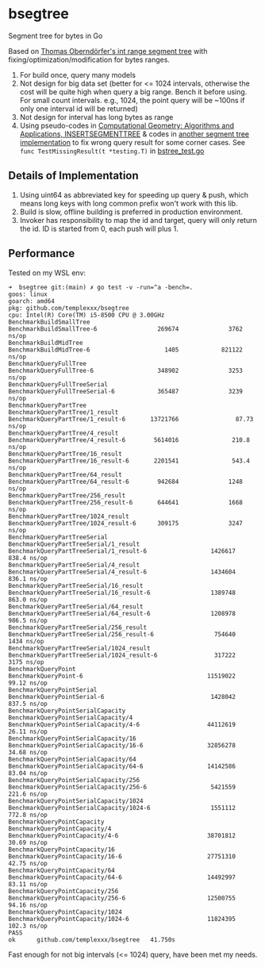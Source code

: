 # bsegtree
Segment tree for bytes in Go

Based on [Thomas Oberndörfer's int range segment tree](https://github.com/toberndo/go-stree) with fixing/optimization/modification for bytes ranges.

1. For build once, query many models
2. Not design for big data set 
(better for <= 1024 intervals, otherwise the cost will be quite high when query a big range. Bench it before using. 
For small count intervals. e.g., 1024, the point query will be ~100ns if only one interval id will be returned)
3. Not design for interval has long bytes as range
4. Using pseudo-codes in [Computational Geometry: Algorithms and Applications, INSERTSEGMENTTREE](http://www.cs.uu.nl/geobook/pseudo.pdf) &
codes in [another segment tree implementation](https://github.com/seppestas/go-segtree) to fix
wrong query result for some corner cases. See `func TestMissingResult(t *testing.T)` in [bstree_test.go](bstree_test.go)

## Details of Implementation

1. Using uint64 as abbreviated key for speeding up query & push, which means long keys with long common prefix won't work with this lib.
2. Build is slow, offline building is preferred in production environment.
3. Invoker has responsibility to map the id and target, query will only return the id. ID is started from 0, each push will plus 1.

## Performance

Tested on my WSL env:

```shell
➜  bsegtree git:(main) ✗ go test -v -run=^a -bench=.
goos: linux
goarch: amd64
pkg: github.com/templexxx/bsegtree
cpu: Intel(R) Core(TM) i5-8500 CPU @ 3.00GHz
BenchmarkBuildSmallTree
BenchmarkBuildSmallTree-6                 269674              3762 ns/op
BenchmarkBuildMidTree
BenchmarkBuildMidTree-6                     1405            821122 ns/op
BenchmarkQueryFullTree
BenchmarkQueryFullTree-6                  348902              3253 ns/op
BenchmarkQueryFullTreeSerial
BenchmarkQueryFullTreeSerial-6            365487              3239 ns/op
BenchmarkQueryPartTree
BenchmarkQueryPartTree/1_result
BenchmarkQueryPartTree/1_result-6       13721766                87.73 ns/op
BenchmarkQueryPartTree/4_result
BenchmarkQueryPartTree/4_result-6        5614016               210.8 ns/op
BenchmarkQueryPartTree/16_result
BenchmarkQueryPartTree/16_result-6       2201541               543.4 ns/op
BenchmarkQueryPartTree/64_result
BenchmarkQueryPartTree/64_result-6        942684              1248 ns/op
BenchmarkQueryPartTree/256_result
BenchmarkQueryPartTree/256_result-6       644641              1668 ns/op
BenchmarkQueryPartTree/1024_result
BenchmarkQueryPartTree/1024_result-6      309175              3247 ns/op
BenchmarkQueryPartTreeSerial
BenchmarkQueryPartTreeSerial/1_result
BenchmarkQueryPartTreeSerial/1_result-6                  1426617               838.4 ns/op
BenchmarkQueryPartTreeSerial/4_result
BenchmarkQueryPartTreeSerial/4_result-6                  1434604               836.1 ns/op
BenchmarkQueryPartTreeSerial/16_result
BenchmarkQueryPartTreeSerial/16_result-6                 1389748               863.0 ns/op
BenchmarkQueryPartTreeSerial/64_result
BenchmarkQueryPartTreeSerial/64_result-6                 1208978               986.5 ns/op
BenchmarkQueryPartTreeSerial/256_result
BenchmarkQueryPartTreeSerial/256_result-6                 754640              1434 ns/op
BenchmarkQueryPartTreeSerial/1024_result
BenchmarkQueryPartTreeSerial/1024_result-6                317222              3175 ns/op
BenchmarkQueryPoint
BenchmarkQueryPoint-6                                   11519022                99.12 ns/op
BenchmarkQueryPointSerial
BenchmarkQueryPointSerial-6                              1428042               837.5 ns/op
BenchmarkQueryPointSerialCapacity
BenchmarkQueryPointSerialCapacity/4
BenchmarkQueryPointSerialCapacity/4-6                   44112619                26.11 ns/op
BenchmarkQueryPointSerialCapacity/16
BenchmarkQueryPointSerialCapacity/16-6                  32856278                34.68 ns/op
BenchmarkQueryPointSerialCapacity/64
BenchmarkQueryPointSerialCapacity/64-6                  14142586                83.04 ns/op
BenchmarkQueryPointSerialCapacity/256
BenchmarkQueryPointSerialCapacity/256-6                  5421559               221.6 ns/op
BenchmarkQueryPointSerialCapacity/1024
BenchmarkQueryPointSerialCapacity/1024-6                 1551112               772.8 ns/op
BenchmarkQueryPointCapacity
BenchmarkQueryPointCapacity/4
BenchmarkQueryPointCapacity/4-6                         38701812                30.69 ns/op
BenchmarkQueryPointCapacity/16
BenchmarkQueryPointCapacity/16-6                        27751310                42.75 ns/op
BenchmarkQueryPointCapacity/64
BenchmarkQueryPointCapacity/64-6                        14492997                83.11 ns/op
BenchmarkQueryPointCapacity/256
BenchmarkQueryPointCapacity/256-6                       12500755                94.16 ns/op
BenchmarkQueryPointCapacity/1024
BenchmarkQueryPointCapacity/1024-6                      11824395               102.3 ns/op
PASS
ok      github.com/templexxx/bsegtree   41.750s
```

Fast enough for not big intervals (<= 1024) query, have been met my needs.